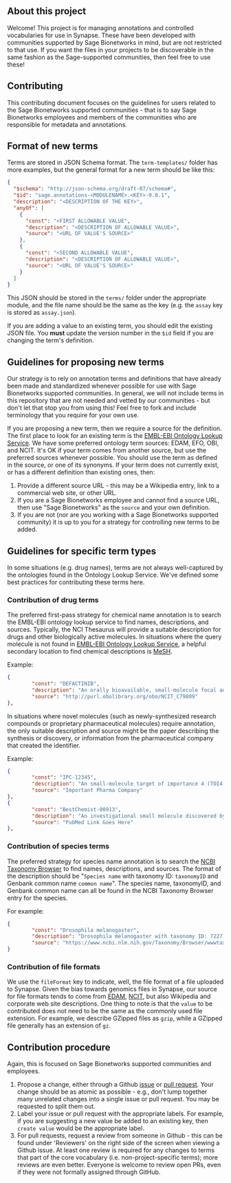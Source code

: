 ## About this project

Welcome! This project is for managing annotations and controlled vocabularies for use in Synapse. These have been developed with communities supported by Sage Bionetworks in mind, but are not restricted to that use. If you want the files in your projects to be discoverable in the same fashion as the Sage-supported communities, then feel free to use these!

## Contributing

This contributing document focuses on the guidelines for users related to the Sage Bionetworks supported communities - that is to say Sage Bionetworks employees and members of the communities who are responsible for metadata and annotations.

## Format of new terms

Terms are stored in JSON Schema format. The `term-templates/` folder has more
examples, but the general format for a new term should be like this:

```json
{
  "$schema": "http://json-schema.org/draft-07/schema#",
  "$id": "sage.annotations-<MODULENAME>.<KEY>-0.0.1",
  "description": "<DESCRIPTION OF THE KEY>",
  "anyOf": [
    {
      "const": "<FIRST ALLOWABLE VALUE",
      "description": "<DESCRIPTION OF ALLOWABLE VALUE>",
      "source": "<URL OF VALUE'S SOURCE>"
    },
    {
      "const": "<SECOND ALLOWABLE VALUE",
      "description": "<DESCRIPTION OF ALLOWABLE VALUE>",
      "source": "<URL OF VALUE'S SOURCE>"
    }
  ]
}
```

This JSON should be stored in the `terms/` folder under the appropriate module,
and the file name should be the same as the key (e.g. the `assay` key is stored
as `assay.json`).

If you are adding a value to an existing term, you should edit the existing JSON
file. You **must** update the version number in the `$id` field if you are
changing the term's definition.

## Guidelines for proposing new terms

Our strategy is to rely on annotation terms and definitions that have already been made and standardized whenever possible for use with Sage Bionetworks supported communities. In general, we will not include terms in this repository that are not needed and vetted by our communities - but don't let that stop you from using this! Feel free to fork and include terminology that you require for your own use.

If you are proposing a new term, then we require a source for the definition. The first place to look for an existing term is the [EMBL-EBI Ontology Lookup Service](https://www.ebi.ac.uk/ols). We have some preferred ontology term sources: EDAM, EFO, OBI, and NCIT. It's OK if your term comes from another source, but use the preferred sources whenever possible. You should use the term as defined in the source, or one of its synonyms. If your term does not currently exist, or has a different definition than existing ones, then:

1. Provide a different source URL - this may be a Wikipedia entry, link to a commercial web site, or other URL.
1. If you are a Sage Bionetworks employee and cannot find a source URL, then use "Sage Bionetworks" as the `source` and your own definition.
2. If you are not (nor are you working with a Sage Bionetworks supported community) it is up to you for a strategy for controlling new terms to be added.

## Guidelines for specific term types 

In some situations (e.g. drug names), terms are not always well-captured by the ontologies found in the Ontology Lookup Service. We've defined some best practices for contributing these terms here.

### Contribution of drug terms

The preferred first-pass strategy for chemical name annotation is to search the EMBL-EBI ontology lookup service to find names, descriptions, and sources. Typically, the NCI Thesaurus will provide a suitable description for drugs and other biologically active molecules. In situations where the query molecule is not found in [EMBL-EBI Ontology Lookup Service](https://www.ebi.ac.uk/ols), a helpful secondary location to find chemical descriptions is [MeSH](https://meshb.nlm.nih.gov/).

Example: 

```json
{
        "const": "DEFACTINIB",
        "description": "An orally bioavailable, small-molecule focal adhesion kinase (FAK) inhibitor with potential antiangiogenic and antineoplastic activities.",
        "source": "http://purl.obolibrary.org/obo/NCIT_C79809"
},
```

In situations where novel molecules (such as newly-synthesized research compounds or proprietary pharmaceutical molecules) require annotation, the only suitable description and source might be the paper describing the synthesis or discovery, or information from the pharmaceutical company that created the identifier. 

Example:

```json
{
        "const": "IPC-12345",
        "description": "An small-molecule target of importance 4 (TOI4) inhibitor with potential antineoplastic activities.",
        "source": "Important Pharma Company"
},
{
        "const": "BestChemist-00913",
        "description": "An investigational small molecule discovered by Best Chemist et al.",
        "source": "PubMed Link Goes Here"
},
```
### Contribution of species terms

The preferred strategy for species name annotation is to search the [NCBI Taxonomy Browser](https://www.ncbi.nlm.nih.gov/Taxonomy/Browser/wwwtax.cgi?mode=Root) to find names, descriptions, and sources. The format of the description should be "`Species name` with taxonomy ID: `taxonomyID` and Genbank common name `common name`". The species name, taxonomyID, and Genbank common name can all be found in the NCBI Taxonomy Browser entry for the species.

For example:

```json
{
        "const": "Drosophila melanogaster",
        "description": "Drosophila melanogaster with taxonomy ID: 7227 and Genbank common name: fruit fly",
        "source": "https://www.ncbi.nlm.nih.gov/Taxonomy/Browser/wwwtax.cgi?id=7227"
}
```

### Contribution of file formats

We use the `fileFormat` key to indicate, well, the file format of a file uploaded to Synapse. Given the bias towards genomics files in Synapse, our source for file formats tends to come from [EDAM](http://edamontology.org/), [NCIT](http://www.ontobee.org/ontology/NCIT), but also Wikipedia and corporate web site descriptions. One thing to note is that the `value` to be contributed does not need to be the same as the commonly used file extension. For example, we describe GZipped files as `gzip`, while a GZipped file generally has an extension of `gz`.

## Contribution procedure

Again, this is focused on Sage Bionetworks supported communities and employees.

1. Propose a change, either through a Github [issue](https://github.com/Sage-Bionetworks/synapseAnnotations/issues) or [pull request](https://github.com/Sage-Bionetworks/synapseAnnotations/pulls). Your change should be as atomic as possible - e.g., don't lump together many unrelated changes into a single issue or pull request. You may be requested to split them out.
1. Label your issue or pull request with the appropriate labels. For example, if you are suggesting a new value be added to an existing key, then `create value` would be the appropriate label.
1. For pull requests, request a review from someone in Github - this can be found under 'Reviewers' on the right side of the screen when viewing a Github issue. At least one review is required for any changes to terms that part of the core vocabulary (i.e. non-project-specific terms); more reviews are even better. Everyone is welcome to review open PRs, even if they were not formally assigned through GitHub. 
